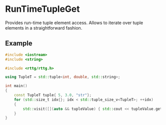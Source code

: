 # RunTimeTupleGet
Provides run-time tuple element access. Allows to iterate over tuple elements in a straightforward fashion.

## Example
```cpp
#include <iostream>
#include <string>

#include <rttg/rttg.h>

using TupleT = std::tuple<int, double, std::string>;

int main()
{
    const TupleT tuple{ 5, 3.0, "str"};
    for (std::size_t idx{}; idx < std::tuple_size_v<TupleT>; ++idx)
    {
        std::visit([](auto && tupleValue) { std::cout << tupleValue.get() << " "; }, rttg::get(tuple, idx));
    }
}
```
